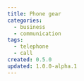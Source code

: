 ```yaml
---
title: Phone gear
categories:
  - business
  - communication
tags:
  - telephone
  - call
created: 0.5.0
updated: 1.0.0-alpha.1
---
```

